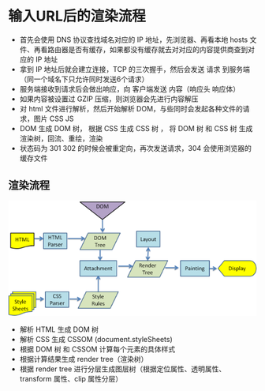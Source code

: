 # 输入URL后的渲染流程

* 首先会使用 DNS 协议查找域名对应的 IP 地址，先浏览器、再看本地 hosts 文件、再看路由器是否有缓存，如果都没有缓存就去对对应的内容提供商查到对应的 IP 地址
* 拿到 IP 地址后就会建立连接，TCP 的三次握手，然后会发送 请求 到服务端（同一个域名下只允许同时发送6个请求）
* 服务端接收到请求后会做出响应，向 客户端发送 内容（响应头 响应体）
* 如果内容被设置过 GZIP 压缩，则浏览器会先进行内容解压
* 对 html 文件进行解析，然后开始解析 DOM，与些同时会发起各种文件的请求，图片 CSS JS
* DOM 生成 DOM 树， 根据 CSS 生成 CSS 树 ， 将 DOM 树 和 CSS 树 生成 渲染树，回流、重绘，渲染
* 状态码为 301 302 的时候会被重定向，再次发送请求，304 会使用浏览器的缓存文件

## 渲染流程

![](../assets/imgs/broswer-render.png)

* 解析 HTML 生成 DOM 树
* 解析 CSS 生成 CSSOM (document.styleSheets)
* 根据 DOM 树 和 CSSOM 计算每个元素的具体样式
* 根据计算结果生成 render tree（渲染树）
* 根据 render tree 进行分层生成图层树（根据定位属性、透明属性、transform 属性、clip 属性分层）